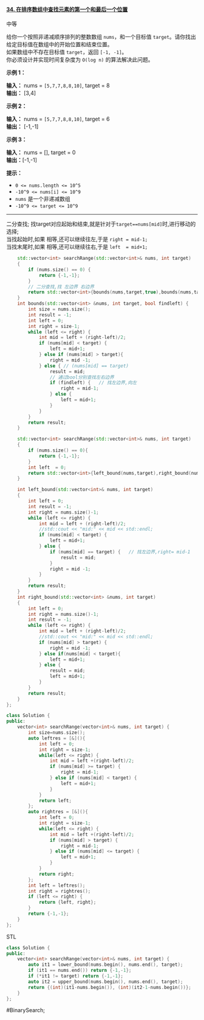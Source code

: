 #### [34. 在排序数组中查找元素的第一个和最后一个位置](https://leetcode.cn/problems/find-first-and-last-position-of-element-in-sorted-array/)

中等

给你一个按照非递减顺序排列的整数数组 `nums`，和一个目标值 `target`。请你找出给定目标值在数组中的开始位置和结束位置。  
如果数组中不存在目标值 `target`，返回 `[-1, -1]`。  
你必须设计并实现时间复杂度为 `O(log n)` 的算法解决此问题。

**示例 1：**

**输入：** nums = `[5,7,7,8,8,10]`, target = 8  
**输出：** [3,4]

**示例 2：**

**输入：** nums = `[5,7,7,8,8,10]`, target = 6  
**输出：** [-1,-1]

**示例 3：**

**输入：** nums = [], target = 0  
**输出：**[-1,-1]

**提示：**

- `0 <= nums.length <= 10^5`
- `-10^9 <= nums[i] <= 10^9`
- `nums` 是一个非递减数组
- `-10^9 <= target <= 10^9`
---- ----
二分查找;
找target对应起始和结束,就是针对于`target==nums[mid]`时,进行移动的选择;  
当找起始时,如果 相等,还可以继续往左,于是 `right = mid-1;`  
当找末尾时,如果 相等,还可以继续往右,于是 `left  = mid+1;`

```cpp
    std::vector<int> searchRange(std::vector<int>& nums, int target)
    {
        if (nums.size() == 0) {
            return {-1,-1};
        }
        // 二分查找,找 左边界 右边界
        return std::vector<int>{bounds(nums,target,true),bounds(nums,target,false)};
    }
    int bounds(std::vector<int> &nums, int target, bool findleft) {
        int size = nums.size();
        int result = -1;
        int left = 0;
        int right = size-1;
        while (left <= right) {
            int mid = left + (right-left)/2;
            if (nums[mid] < target) {
                left = mid+1;
            } else if (nums[mid] > target){
                right = mid -1;
            } else { // (nums[mid] == target)
                result = mid;
                // 通过bool分别查找左右边界
                if (findleft) {   // 找左边界,向左
                    right = mid-1;
                } else {
                    left = mid+1;
                }
            }
        }
        return result;
    }
```

```cpp
    std::vector<int> searchRange(std::vector<int>& nums, int target)
    {
        if (nums.size() == 0){
            return {-1,-1};
        }
        int left  = 0;
        return std::vector<int>{left_bound(nums,target),right_bound(nums,target)};
    }

    int left_bound(std::vector<int>& nums, int target)
    {
        int left = 0;
        int result = -1;
        int right = nums.size()-1;
        while (left <= right) {
            int mid = left + (right-left)/2;
            //std::cout << "mid:" << mid << std::endl;
            if (nums[mid] < target) {
                left = mid+1;
            } else {
                if (nums[mid] == target) {   // 找左边界,right= mid-1
                    result = mid;
                }
                right = mid -1;
            }
        }
        return result;
    }
    int right_bound(std::vector<int> &nums, int target)
    {
        int left = 0;
        int right = nums.size()-1;
        int result = -1;
        while (left <= right) {
            int mid = left + (right-left)/2;
            //std::cout << "mid:" << mid << std::endl;
            if (nums[mid] > target) {
                right = mid -1;
            } else if(nums[mid] < target){
                left = mid+1;
            } else {
                result = mid;
                left = mid+1;
            }
        }
        return result;
    }
};
```

```cpp
class Solution {
public:
    vector<int> searchRange(vector<int>& nums, int target) {
        int size=nums.size();
        auto leftres = [&](){
            int left = 0;
            int right = size-1;
            while(left <= right) {
                int mid = left +(right-left)/2;
                if (nums[mid] >= target) {
                    right = mid-1;
                } else if (nums[mid] < target) {
                    left = mid+1;
                }
            }
            return left;
        };
        auto rightres = [&](){
            int left = 0;
            int right = size-1;
            while(left <= right) {
                int mid = left +(right-left)/2;
                if (nums[mid] > target) {
                    right = mid-1;
                } else if (nums[mid] <= target) {
                    left = mid+1;
                }
            }
            return right;
        };
        int left = leftres();
        int right = rightres();
        if (left <= right) {
            return {left, right};
        }
        return {-1,-1};
    }
};
```
STL
```cpp
class Solution {
public:
    vector<int> searchRange(vector<int>& nums, int target) {
        auto it1 = lower_bound(nums.begin(), nums.end(), target);
        if (it1 == nums.end()) return {-1,-1};
        if (*it1 != target) return {-1,-1};
        auto it2 = upper_bound(nums.begin(), nums.end(), target);
        return {(int)(it1-nums.begin()), (int)(it2-1-nums.begin())};
    }
};
```
#BinarySearch;
